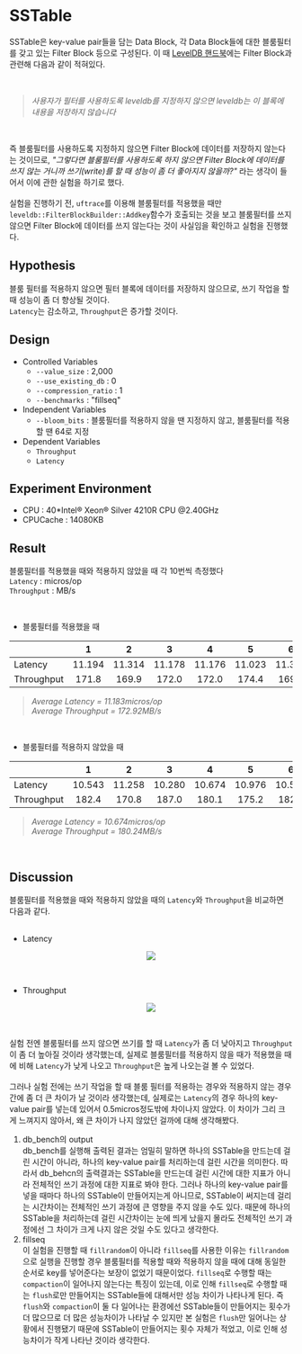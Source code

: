 # SSTable

SSTable은 key-value pair들을 담는 Data Block, 각 Data Block들에 대한 블룸필터를 갖고 있는 Filter Block 등으로 구성된다. 이 때 [LevelDB 핸드북](https://leveldb-handbook.readthedocs.io/zh/latest/sstable.html)에는 Filter Block과 관련해 다음과 같이 적혀있다. 

<br/>

>  *사용자가 필터를 사용하도록 leveldb를 지정하지 않으면 leveldb는 이 블록에 내용을 저장하지 않습니다*  

<br/>  

즉 블룸필터를 사용하도록 지정하지 않으면 Filter Block에 데이터를 저장하지 않는다는 것이므로, *"그렇다면 블룸필터를 사용하도록 하지 않으면 Filter Block에 데이터를 쓰지 않는 거니까 쓰기(write)를 할 때 성능이 좀 더 좋아지지 않을까?"* 라는 생각이 들어서 이에 관한 실험을 하기로 했다.  
<br/>
실험을 진행하기 전, `uftrace`를 이용해 블룸필터를 적용했을 때만 `leveldb::FilterBlockBuilder::Addkey`함수가 호출되는 것을 보고 블룸필터를 쓰지 않으면 Filter Block에 데이터를 쓰지 않는다는 것이 사실임을 확인하고 실험을 진행했다.

## Hypothesis
블룸 필터를 적용하지 않으면 필터 블록에 데이터를 저장하지 않으므로, 쓰기 작업을 할 때 성능이 좀 더 향상될 것이다.  
`Latency`는 감소하고, `Throughput`은 증가할 것이다.  

## Design  
- Controlled Variables
  - `--value_size` : 2,000
  - `--use_existing_db` : 0
  - `--compression_ratio` : 1
  - `--benchmarks` : "fillseq"
- Independent Variables
  - `--bloom_bits` : 블룸필터를 적용하지 않을 땐 지정하지 않고, 블룸필터를 적용할 땐 64로 지정
- Dependent Variables
  - `Throughput`
  - `Latency` 
  
## Experiment Environment
- CPU : 40*Intel® Xeon® Silver 4210R CPU @2.40GHz
- CPUCache : 14080KB
## Result
블룸필터를 적용했을 때와 적용하지 않았을 때 각 10번씩 측정했다    
`Latency` : micros/op  
`Throughput` : MB/s


  <br/>  

- 블룸필터를 적용했을 때  
  
||1|2|3|4|5|6|7|8|9|10|
|-------|:----:|:----:|:----:|:----:|:----:|:----:|:----:|:----:|:----:|:----:|
|Latency|11.194|11.314|11.178|11.176|11.023|11.374|11.204|11.047|11.117|11.206|
|Throughput|171.8|169.9|172.0|172.0|174.4|169.0|171.6|174.0|172.9|171.6|  
> *Average Latency = 11.183micros/op*  
> *Average Throughput = 172.92MB/s*

 <br/>


- 블룸필터를 적용하지 않았을 때  
   

||1|2|3|4|5|6|7|8|9|10|
|-------|:----:|:----:|:----:|:----:|:----:|:----:|:----:|:----:|:----:|:----:|
|Latency|10.543|11.258|10.280|10.674|10.976|10.537|10.724|10.353|10.619|10.785|
|Throughput|182.4|170.8|187.0|180.1|175.2|182.5|179.3|185.7|181.1|178.3|  
> *Average Latency = 10.674micros/op*  
> *Average Throughput = 180.24MB/s* 

<br/>  

## Discussion  
블룸필터를 적용했을 때와 적용하지 않았을 때의 `Latency`와 `Throughput`을 비교하면 다음과 같다.  
<br/>  

- Latency
<p align="center"><img src="https://user-images.githubusercontent.com/65762283/181172862-7d4635c1-9263-4926-9f49-eb68fbf1fa23.png"></p><br/>

- Throughput  
<p align="center"><img src="https://user-images.githubusercontent.com/65762283/181174429-a12f8a94-176d-466a-b9b7-eb895f58295a.png"></p><br/>  

실험 전엔 블룸필터를 쓰지 않으면 쓰기를 할 때 `Latency`가 좀 더 낮아지고 `Throughput`이 좀 더 높아질 것이라 생각했는데, 실제로 블룸필터를 적용하지 않을 때가 적용했을 때에 비해 `Latency`가 낮게 나오고 `Throughput`은 높게 나오는걸 볼 수 있었다.<br/>  
그러나 실험 전에는 쓰기 작업을 할 때 블룸 필터를 적용하는 경우와 적용하지 않는 경우 간에 좀 더 큰 차이가 날 것이라 생각했는데, 실제로는 `Latency`의 경우 하나의 key-value pair를 넣는데 있어서 0.5micros정도밖에 차이나지 않았다. 이 차이가 그리 크게 느껴지지 않아서, 왜 큰 차이가 나지 않았던 걸까에 대해 생각해봤다.<br/>  
  

1. db_bench의 output  
db_bench를 실행해 출력된 결과는 엄밀히 말하면 하나의 SSTable을 만드는데 걸린 시간이 아니라, 하나의 key-value pair를 처리하는데 걸린 시간을 의미한다. 따라서 db_behcn의 출력결과는 SSTable을 만드는데 걸린 시간에 대한 지표가 아니라 전체적인 쓰기 과정에 대한 지표로 봐야 한다. 그러나 하나의 key-value pair를 넣을 때마다 하나의 SSTable이 만들어지는게 아니므로, SSTable이 써지는데 걸리는 시간차이는 전체적인 쓰기 과정에 큰 영향을 주지 않을 수도 있다. 때문에 하나의 SSTable을 처리하는데 걸린 시간차이는 눈에 띄게 났을지 몰라도 전체적인 쓰기 과정에선 그 차이가 크게 나지 않은 것일 수도 있다고 생각한다.
1. fillseq  
   이 실험을 진행할 때 `fillrandom`이 아니라 `fillseq`를 사용한 이유는 `fillrandom`으로 실행을 진행할 경우 블룸필터를 적용할 때와 적용하지 않을 때에 대해 동일한 순서로 key를 넣어준다는 보장이 없었기 때문이었다. `fillseq`로 수행할 때는 `compaction`이 일어나지 않는다는 특징이 있는데, 이로 인해 `fillseq`로 수행할 때는 `flush`로만 만들어지는 SSTable들에 대해서만 성능 차이가 나타나게 된다. 즉 `flush`와 `compaction`이 둘 다 일어나는 환경에선 SSTable들이 만들어지는 횟수가 더 많으므로 더 많은 성능차이가 나타날 수 있지만 본 실험은 `flush`만 일어나는 상황에서 진행됐기 때문에 SSTable이 만들어지는 횟수 자체가 적었고, 이로 인해 성능차이가 작게 나타난 것이라 생각한다.

